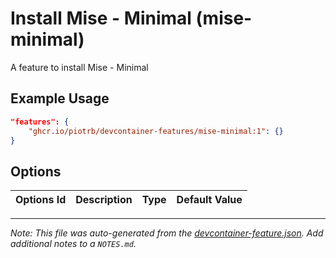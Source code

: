
# Install Mise - Minimal (mise-minimal)

A feature to install Mise - Minimal

## Example Usage

```json
"features": {
    "ghcr.io/piotrb/devcontainer-features/mise-minimal:1": {}
}
```

## Options

| Options Id | Description | Type | Default Value |
|-----|-----|-----|-----|




---

_Note: This file was auto-generated from the [devcontainer-feature.json](https://github.com/piotrb/devcontainer-features/blob/main/src/mise-minimal/devcontainer-feature.json).  Add additional notes to a `NOTES.md`._

